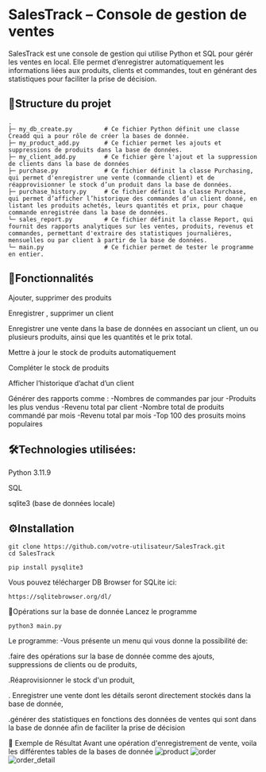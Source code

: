 # SalesTrack – Console de gestion de ventes

SalesTrack est une console de gestion qui utilise  Python et SQL pour gérér les ventes en local. Elle permet d’enregistrer automatiquement les informations liées aux produits, clients et commandes, tout en générant des statistiques pour faciliter la prise de décision.



## 📂Structure du projet
``` SalesTrack/
.
├─ my_db_create.py         # Ce fichier Python définit une classe Creadd qui a pour rôle de créer la bases de donnée.
├─ my_product_add.py       # Ce fichier permet les ajouts et suppressions de produits dans la base de données.
├─ my_client_add.py        # Ce fichier gère l'ajout et la suppression de clients dans la base de données
├─ purchase.py             # Ce fichier définit la classe Purchasing, qui permet d'enregistrer une vente (commande client) et de réapprovisionner le stock d’un produit dans la base de données.
├─ purchase_history.py     # Ce fichier définit la classe Purchase, qui permet d’afficher l’historique des commandes d’un client donné, en listant les produits achetés, leurs quantités et prix, pour chaque commande enregistrée dans la base de données.
└─ sales_report.py         # Ce fichier définit la classe Report, qui fournit des rapports analytiques sur les ventes, produits, revenus et commandes, permettant d'extraire des statistiques journalières, mensuelles ou par client à partir de la base de données.
└─ main.py                 # Ce fichier permet de tester le programme en entier.
```


## 🚀Fonctionnalités

Ajouter, supprimer des produits

Enregistrer , supprimer un client

Enregistrer une vente dans la base de données en associant un client, un ou plusieurs produits, ainsi que les quantités et le prix total.

Mettre à jour le stock de produits automatiquement

Compléter le stock de produits 

Afficher l’historique d’achat d’un client

Générer des rapports comme :
  -Nombres de commandes par jour
  -Produits les plus vendus
  -Revenu total par client
  -Nombre total de produits commandé par mois
  -Revenu total par mois
  -Top 100 des prosuits  moins populaires


## 🛠️Technologies utilisées:
  Python 3.11.9
  
  SQL
  
  sqlite3 (base de données locale)


## ⚙️Installation
  ```
git clone https://github.com/votre-utilisateur/SalesTrack.git
cd SalesTrack
```
```
pip install pysqlite3
```
Vous pouvez télécharger DB Browser for SQLite ici:
```
https://sqlitebrowser.org/dl/
```


🧠Opérations sur la base de donnée
Lancez le programme
```
python3 main.py
```
Le programme:
 -Vous présente un menu qui vous donne la possibilité de:

  .faire des opérations sur la base de donnée comme des ajouts, suppressions de clients ou de produits,

  .Réaprovisionner le stock d'un produit,

  . Enregistrer une vente dont les détails seront directement stockés dans la base de donnée,

  .générer des statistiques en fonctions des données de ventes qui sont dans la base de donnée afin de faciliter la prise de décision


🧪 Exemple de Résultat
Avant une opération d'enregistrement de vente, voila les différentes tables de la bases de donnée
![product]("C:\Users\djido\Downloads\ecom_project\product.png")
![order]("C:\Users\djido\Downloads\ecom_project\order.png")
![order_detail](""C:\Users\djido\Downloads\ecom_project\order_detail.png"")




  


